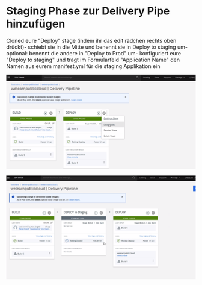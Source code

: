 # Staging Phase zur Delivery Pipe hinzufügen

Cloned eure "Deploy" stage \(indem ihr das edit rädchen rechts oben drückt\)- schiebt sie in die Mitte und benennt sie in Deploy to staging um- optional: benennt die andere in "Deploy to Prod" um- konfiguriert eure "Deploy to staging" und tragt im Formularfeld "Application Name" den Namen aus eurem manifest.yml für die staging Applikation ein

![](../../../.gitbook/assets/image%20%2840%29.png)

![](../../../.gitbook/assets/image%20%2826%29.png)

